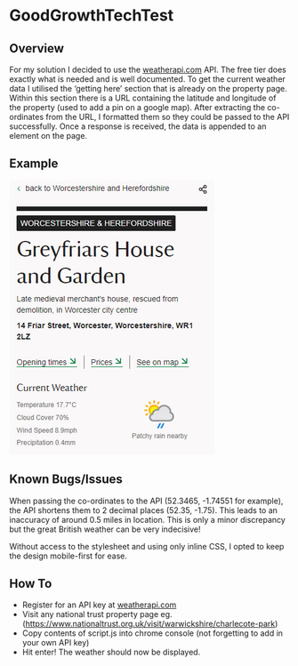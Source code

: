 # GoodGrowthTechTest

## Overview

For my solution I decided to use the [weatherapi.com](https://www.weatherapi.com/) API. The free tier does exactly what is needed and is well documented. To get the current weather data I utilised the ‘getting here’ section that is already on the property page. Within this section there is a URL containing the latitude and longitude of the property (used to add a pin on a google map). After extracting the co-ordinates from the URL, I formatted them so they could be passed to the API successfully. Once a response is received, the data is appended to an element on the page.

## Example

![alt text](image.png)

## Known Bugs/Issues

When passing the co-ordinates to the API (52.3465, -1.74551 for example), the API shortens them to 2 decimal places (52.35, -1.75). This leads to an inaccuracy of around 0.5 miles in location. This is only a minor discrepancy but the great British weather can be very indecisive!

Without access to the stylesheet and using only inline CSS, I opted to keep the design mobile-first for ease.

## How To

- Register for an API key at [weatherapi.com](https://www.weatherapi.com/)
- Visit any national trust property page eg. (https://www.nationaltrust.org.uk/visit/warwickshire/charlecote-park)
- Copy contents of script.js into chrome console (not forgetting to add in your own API key)
- Hit enter! The weather should now be displayed.
